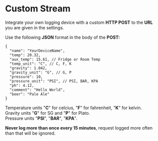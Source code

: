 # Custom Stream

Integrate your own logging device with a custom **HTTP POST** to the **URL** you are given in the settings.

Use the following **JSON** format in the body of the **POST:**

```text
{
  "name": "YourDeviceName",
  "temp": 20.32,
  "aux_temp": 15.61, // Fridge or Room Temp
  "temp_unit": "C", // C, F, K
  "gravity": 1.042,
  "gravity_unit": "G", // G, P
  "pressure": 10,
  "pressure_unit": "PSI", // PSI, BAR, KPA
  "ph": 4.12,
  "comment": "Hello World",
  "beer": "Pale Ale"
}
```

Temperature units "**C**" for celcius, "**F**" for fahrenheit, "**K**" for kelvin.  
Gravity units "**G**" for SG and "**P**" for Plato.  
Pressure units "**PSI**", "**BAR**", "**KPA**".

**Never log more than once every 15 minutes**, request logged more often than that will be ignored.

